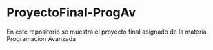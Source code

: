 # ProyectoFinal-ProgAv
En este repositorio se muestra el proyecto final asignado de la materia Programación Avanzada  
